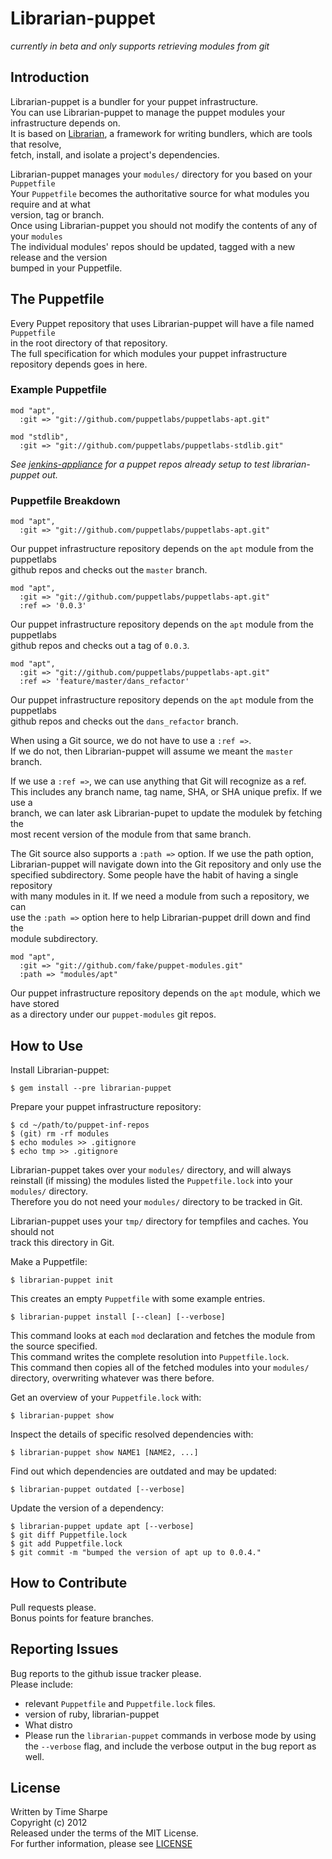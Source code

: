 # Librarian-puppet

*currently in beta and only supports retrieving modules from git*

## Introduction

Librarian-puppet is a bundler for your puppet infrastructure.  
You can use Librarian-puppet to manage the puppet modules your infrastructure depends on.  
It is based on [Librarian](https://github.com/applicationsonline/librarian), a framework for writing bundlers, which are tools that resolve,  
fetch, install, and isolate a project's dependencies.  

Librarian-puppet manages your `modules/` directory for you based on your `Puppetfile`  
Your `Puppetfile` becomes the authoritative source for what modules you require and at what  
version, tag or branch.  
Once using Librarian-puppet you should not modify the contents of any of your `modules`  
The individual modules' repos should be updated, tagged with a new release and the version  
bumped in your Puppetfile.  

## The Puppetfile

Every Puppet repository that uses Librarian-puppet will have a file named  `Puppetfile`  
in the root directory of that repository.  
The full specification for which modules your puppet infrastructure repository  depends goes in here.  

### Example Puppetfile

    mod "apt",
      :git => "git://github.com/puppetlabs/puppetlabs-apt.git"

    mod "stdlib",
      :git => "git://github.com/puppetlabs/puppetlabs-stdlib.git"

*See [jenkins-appliance](https://github.com/aussielunix/jenkins-appliance) for a puppet repos already setup to test librarian-puppet out.*


### Puppetfile Breakdown

    mod "apt",
      :git => "git://github.com/puppetlabs/puppetlabs-apt.git"

Our puppet infrastructure repository depends on the `apt` module from the puppetlabs  
github repos and checks out the `master` branch.  

    mod "apt",
      :git => "git://github.com/puppetlabs/puppetlabs-apt.git"
      :ref => '0.0.3'

Our puppet infrastructure repository depends on the `apt` module from the puppetlabs  
github repos and checks out a tag of `0.0.3`.  

    mod "apt",
      :git => "git://github.com/puppetlabs/puppetlabs-apt.git"
      :ref => 'feature/master/dans_refactor'

Our puppet infrastructure repository depends on the `apt` module from the puppetlabs  
github repos and checks out the `dans_refactor` branch.  

When using a Git source, we do not have to use a `:ref =>`.  
If we do not, then Librarian-puppet will assume we meant the `master` branch.  

If we use a `:ref =>`, we can use anything that Git will recognize as a ref.  
This includes any branch name, tag name, SHA, or SHA unique prefix. If we use a  
branch, we can later ask Librarian-pupet to update the modulek by fetching the  
most recent version of the module from that same branch.  

The Git source also supports a `:path =>` option. If we use the path option,  
Librarian-puppet will navigate down into the Git repository and only use the  
specified subdirectory. Some people have the habit of having a single repository  
with many modules in it. If we need a module from such a repository, we can  
use the `:path =>` option here to help Librarian-puppet drill down and find the  
module subdirectory.  

    mod "apt",
      :git => "git://github.com/fake/puppet-modules.git"
      :path => "modules/apt"

Our puppet infrastructure repository depends on the `apt` module, which we have stored  
as a directory under our `puppet-modules` git repos.  

## How to Use

Install Librarian-puppet:

    $ gem install --pre librarian-puppet

Prepare your puppet infrastructure repository:

    $ cd ~/path/to/puppet-inf-repos
    $ (git) rm -rf modules
    $ echo modules >> .gitignore
    $ echo tmp >> .gitignore

Librarian-puppet takes over your `modules/` directory, and will always  
reinstall (if missing) the modules listed the `Puppetfile.lock` into your `modules/` directory.  
Therefore you do not need your `modules/` directory to be tracked in Git.  

Librarian-puppet uses your `tmp/` directory for tempfiles and caches. You should not  
track this directory in Git.  

Make a Puppetfile:

    $ librarian-puppet init

This creates an empty `Puppetfile` with some example entries.  

    $ librarian-puppet install [--clean] [--verbose]

This command looks at each `mod` declaration and fetches the module from  
the source specified.  
This command writes the complete resolution into `Puppetfile.lock`.  
This command then copies all of the fetched modules into your `modules/`  
directory, overwriting whatever was there before.  

Get an overview of your `Puppetfile.lock` with:  

    $ librarian-puppet show

Inspect the details of specific resolved dependencies with:  

    $ librarian-puppet show NAME1 [NAME2, ...]

Find out which dependencies are outdated and may be updated:  

    $ librarian-puppet outdated [--verbose]

Update the version of a dependency:  

    $ librarian-puppet update apt [--verbose]
    $ git diff Puppetfile.lock
    $ git add Puppetfile.lock
    $ git commit -m "bumped the version of apt up to 0.0.4."

## How to Contribute

Pull requests please.  
Bonus points for feature branches.  

## Reporting Issues

Bug reports to the github issue tracker please.  
Please include:  

* relevant `Puppetfile` and `Puppetfile.lock` files.
* version of ruby, librarian-puppet
* What distro
* Please run the `librarian-puppet` commands in verbose mode by using the `--verbose` flag, and
  include the verbose output in the bug report as well.

## License

Written by Time Sharpe  
Copyright (c) 2012  
Released under the terms of the MIT License.  
For further information, please see [LICENSE](https://github.com/rodjek/librarian-puppet/blob/master/LICENSE)

